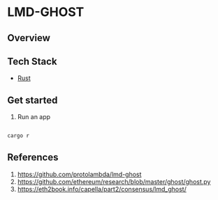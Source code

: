 # LMD-GHOST

## Overview

## Tech Stack

- [Rust](https://www.anchor-lang.com/)

## Get started

1. Run an app

```bash

cargo r

```

## References

1. https://github.com/protolambda/lmd-ghost
2. https://github.com/ethereum/research/blob/master/ghost/ghost.py
3. https://eth2book.info/capella/part2/consensus/lmd_ghost/

